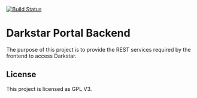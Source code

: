 [![Build Status](https://travis-ci.org/dickeyf/darkstarPortal.svg?branch=master)](https://travis-ci.org/dickeyf/darkstarPortal)

# Darkstar Portal Backend

The purpose of this project is to provide the REST services required by the frontend to access Darkstar.

## License

This project is licensed as GPL V3.
